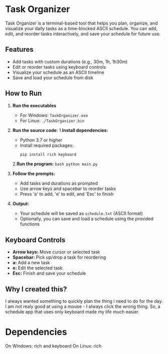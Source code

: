 # Task Organizer

Task Organizer is a terminal-based tool that helps you plan, organize, and visualize your daily tasks as a time-blocked ASCII schedule. You can add, edit, and reorder tasks interactively, and save your schedule for future use.

## Features
- Add tasks with custom durations (e.g., 30m, 1h, 1h30m)
- Edit or reorder tasks using keyboard controls
- Visualize your schedule as an ASCII timeline
- Save and load your schedule from disk

## How to Run
1. **Run the executables** 
    - For Windows: `TaskOrganizer.exe`
    - For Linux: `./TaskOrganizer.bin`
2. **Run the source code**:
    1.**Install dependencies:**
      - Python 3.7 or higher
      - Install required packages:
        ```bash
        pip install rich keyboard
        ```

    2.**Run the program:**
        ```bash
        python main.py
        ```

3. **Follow the prompts:**
   - Add tasks and durations as prompted
   - Use arrow keys and spacebar to reorder tasks
   - Press 'a' to add, 'e' to edit, and 'Esc' to finish

4. **Output:**
   - Your schedule will be saved as `schedule.txt` (ASCII format)
   - Optionally, you can save and load a schedule using the provided functions

## Keyboard Controls
- **Arrow keys:** Move cursor or selected task
- **Spacebar:** Pick up/drop a task for reordering
- **a:** Add a new task
- **e:** Edit the selected task
- **Esc:** Finish and save your schedule

## Why I created this?
I always wanted something to quickly plan the thing I need to do for the day. I am not realy good at using a mouse - I always click the wrong thing. So, a schedule app that uses only keyboard made my life much easier.

# Dependencies
On Windows: rich and keyboard
On Linux: rich